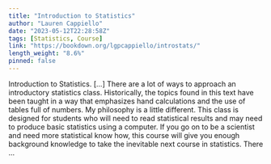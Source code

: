 ```yaml
---
title: "Introduction to Statistics"
author: "Lauren Cappiello"
date: "2023-05-12T22:28:58Z"
tags: [Statistics, Course]
link: "https://bookdown.org/lgpcappiello/introstats/"
length_weight: "8.6%"
pinned: false
---
```


Introduction to Statistics. [...] There are a lot of ways to approach an introductory statistics class. Historically, the topics found in this text have been taught in a way that emphasizes hand calculations and the use of tables full of numbers. My philosophy is a little different. This class is designed for students who will need to read statistical results and may need to produce basic statistics using a computer. If you go on to be a scientist and need more statistical know how, this course will give you enough background knowledge to take the inevitable next course in statistics. There ...
